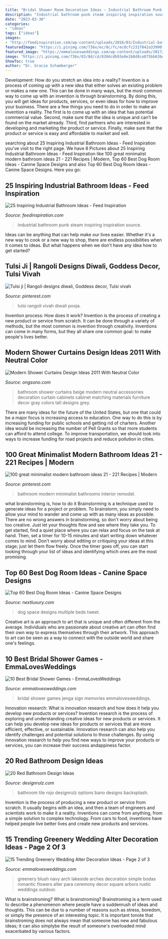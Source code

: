 ```yaml
---
title: "Bridal Shower Room Decoration Ideas ~ Industrial Bathroom Punk Steam Inspiring Inspiration Source"
description: "Industrial bathroom punk steam inspiring inspiration source"
date: "2023-03-30"
categories:
- "ideas"
tags: ["ideas"]
images:
- "http://feedinspiration.com/wp-content/uploads/2016/03/Industrial-bathroom-design-for-steam-punk-stiliaus-vonia.jpg"
featuredImage: "https://i.pinimg.com/736x/ec/8c/fc/ec8cfc231f042a33990f5af674b6b9f9.jpg"
featured_image: "https://emmalovesweddings.com/wp-content/uploads/2017/11/greenery-wedding-alter-for-a-lakeside-wedding.jpg"
image: "https://i.pinimg.com/736x/83/8d/cd/838dcdb93e8e1b8d8ce875bb63bd74d1.jpg"
ShowToc: true
author: "Dr. Gracie Schamberger"
---
```



Development: How do you stretch an idea into a reality?
Invention is a process of coming up with a new idea that either solves an existing problem or makes a new one. This can be done in many ways, but the most common way to come up with an invention is through brainstorming. By doing this, you will get ideas for products, services, or even ideas for how to improve your business.
There are a few things you need to do in order to make an invention a reality. The first is to come up with an idea that has potential commercial value. Second, make sure that the idea is unique and can’t be found on the market already. Third, find partners who are interested in developing and marketing the product or service. Finally, make sure that the product or service is easy and affordable to market and sell.

	

		
searching about 25 Inspiring Industrial Bathroom Ideas - Feed Inspiration you've visit to the right page. We have 8 Pictures about 25 Inspiring Industrial Bathroom Ideas - Feed Inspiration like 100 great minimalist modern bathroom ideas 21 - 221 Recipes | Modern, Top 60 Best Dog Room Ideas - Canine Space Designs and also Top 60 Best Dog Room Ideas - Canine Space Designs. Here you go:
		
    
## 25 Inspiring Industrial Bathroom Ideas - Feed Inspiration

<img loading=lazy src="http://feedinspiration.com/wp-content/uploads/2016/03/Industrial-bathroom-design-for-steam-punk-stiliaus-vonia.jpg" onerror="this.onerror=null;this.src='https://tse4.mm.bing.net/th?id=OIP.tJOutGZ1KAgiYQl63kNvHwHaLE&amp;pid=15.1';" alt="25 Inspiring Industrial Bathroom Ideas - Feed Inspiration">

_Source: feedinspiration.com_

>industrial bathroom punk steam inspiring inspiration source. 

	

Ideas can be anything that can help make our lives easier. Whether it's a new way to cook or a new way to shop, there are endless possibilities when it comes to ideas. But what happens when we don't have any idea how to get started? 

    
## Tulsi Ji | Rangoli Designs Diwali, Goddess Decor, Tulsi Vivah

<img loading=lazy src="https://i.pinimg.com/736x/ec/8c/fc/ec8cfc231f042a33990f5af674b6b9f9.jpg" onerror="this.onerror=null;this.src='https://tse4.mm.bing.net/th?id=OIP.bu3zJOVl-DxGR9WhTOjWWAHaNK&amp;pid=15.1';" alt="Tulsi ji | Rangoli designs diwali, Goddess decor, Tulsi vivah">

_Source: pinterest.com_

>tulsi rangoli vivah diwali pooja. 

	

Invention process: How does it work?
Invention is the process of creating a new product or service from scratch. It can be done through a variety of methods, but the most common is invention through creativity. Inventions can come in many forms, but they all share one common goal: to make people's lives better.

    
## Modern Shower Curtains Design Ideas 2011 With Neutral Color

<img loading=lazy src="http://1.bp.blogspot.com/-HdHglgjmFQc/Tib55PWxM0I/AAAAAAAAGCk/aAFKgo-om5U/s1600/Shower-Curtains-designs-ideas-2011-4.jpg" onerror="this.onerror=null;this.src='https://tse2.mm.bing.net/th?id=OIP.Nv6QR92QBRJjMP77myITfQHaJ3&amp;pid=15.1';" alt="Modern Shower Curtains Design Ideas 2011 With Neutral Color">

_Source: ongsono.com_

>bathroom shower curtains beige modern neutral accessories decoration curtain cabinets cabinet matching materials furniture decor gray colors tall designs grey. 

	

There are many ideas for the future of the United States, but one that could be a major focus is increasing access to education. One way to do this is by increasing funding for public schools and getting rid of charters. Another idea would be increasing the number of Pell Grants so that more students can afford to attend college. To improve transportation, we should look into ways to increase funding for road projects and reduce pollution in cities.

    
## 100 Great Minimalist Modern Bathroom Ideas 21 - 221 Recipes | Modern

<img loading=lazy src="https://i.pinimg.com/736x/83/8d/cd/838dcdb93e8e1b8d8ce875bb63bd74d1.jpg" onerror="this.onerror=null;this.src='https://tse3.mm.bing.net/th?id=OIP.G-AB8jZJrEAGqpJHMXadgQHaLH&amp;pid=15.1';" alt="100 great minimalist modern bathroom ideas 21 - 221 Recipes | Modern">

_Source: pinterest.com_

>bathroom modern minimalist bathrooms interior remodel. 

	

what brainstorming is, how to do it
Brainstorming is a technique used to generate ideas for a project or problem. To brainstorm, you simply need to allow your mind to wander and come up with as many ideas as possible. There are no wrong answers in brainstorming, so don't worry about being too creative. Just let your thoughts flow and see where they take you.
To get started, find a quiet place where you can relax and focus on the task at hand. Then, set a timer for 10-15 minutes and start writing down whatever comes to mind. Don't worry about editing or critiquing your ideas at this stage; just let them flow freely. Once the timer goes off, you can start looking through your list of ideas and identifying which ones are the most promising.

    
## Top 60 Best Dog Room Ideas - Canine Space Designs

<img loading=lazy src="http://nextluxury.com/wp-content/uploads/multiple-dog-beds-dog-room-ideas.jpg" onerror="this.onerror=null;this.src='https://tse4.mm.bing.net/th?id=OIP.UTg-xrs1v1hcw7OdMGCPAAAAAA&amp;pid=15.1';" alt="Top 60 Best Dog Room Ideas - Canine Space Designs">

_Source: nextluxury.com_

>dog space designs multiple beds tweet. 

	

Creative art is an approach to art that is unique and often different from the average. Individuals who are passionate about creative art can often find their own way to express themselves through their artwork. This approach to art can be seen as a way to connect with the outside world and share one's feelings.

    
## 10 Best Bridal Shower Games - EmmaLovesWeddings

<img loading=lazy src="http://emmalovesweddings.com/wp-content/uploads/2017/08/sign-a-jenga-with-memories-bridal-shower-games.jpg" onerror="this.onerror=null;this.src='https://tse2.mm.bing.net/th?id=OIP.T2P3kt-_z1Ozjv0fVfFVFAHaLI&amp;pid=15.1';" alt="10 Best Bridal Shower Games - EmmaLovesWeddings">

_Source: emmalovesweddings.com_

>bridal shower games jenga sign memories emmalovesweddings. 

	

Innovation research: What is innovation research and how does it help you develop new products or services?
Invention research is the process of exploring and understanding creative ideas for new products or services. It can help you develop new ideas for products or services that are more efficient, effective, or sustainable. Innovation research can also help you identify challenges and potential solutions to those challenges. By using innovation research to help you find new ways to improve your products or services, you can increase their success andappiness factor.

    
## 20 Red Bathroom Design Ideas

<img loading=lazy src="http://cdn.designrulz.com/wp-content/uploads/2014/10/red-bathroom-design-ideas-designrulz-4.jpg" onerror="this.onerror=null;this.src='https://tse1.mm.bing.net/th?id=OIP.zjS2j_MD34rgSfBSthnKgAHaJ4&amp;pid=15.1';" alt="20 Red Bathroom Design Ideas">

_Source: designrulz.com_

>bathroom tile rojo designrulz options bano designs backsplash. 

	

Invention is the process of producing a new product or service from scratch. It usually begins with an idea, and then a team of engineers and scientists work to make it a reality. Inventions can come from anything, from a simple solution to complex technology. From cars to food, inventions have helped people live better lives and create new products and services.

    
## 15 Trending Greenery Wedding Alter Decoration Ideas - Page 2 Of 3

<img loading=lazy src="https://emmalovesweddings.com/wp-content/uploads/2017/11/greenery-wedding-alter-for-a-lakeside-wedding.jpg" onerror="this.onerror=null;this.src='https://tse4.mm.bing.net/th?id=OIP.6xhh2_UTC6E0_DiA1WaXjwHaLF&amp;pid=15.1';" alt="15 Trending Greenery Wedding Alter Decoration Ideas - Page 2 of 3">

_Source: emmalovesweddings.com_

>greenery blush navy arch lakeside arches decoration simple bodas romantic flowers alter para ceremony decor square arbors rustic weddings outdoor. 

	

What is brainstroming?
What is brainstroming? Brainstroming is a term used to describe a phenomenon where people have a suddenrush of ideas and thoughts. This can be due to a number of reasons such as stress, boredom, or simply the presence of an interesting topic. It is important tonote that brainstroming does not always mean that someone has new and fabulous ideas; it can also simplybe the result of someone's overloaded mind exacerbated by various factors.

